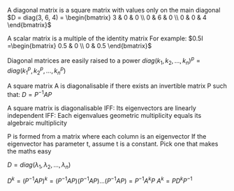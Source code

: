 A diagonal matrix is a square matrix with values only on the main diagonal
	$D = diag(3, 6, 4) = \begin{bmatrix} 3 & 0 & 0 \\ 0 & 6 & 0 \\ 0 & 0 & 4 \end{bmatrix}$

A scalar matrix is a multiple of the identity matrix
	For example:
		$0.5I =\begin{bmatrix} 0.5 & 0 \\ 0 & 0.5 \end{bmatrix}$

Diagonal matrices are easily raised to a power
	$diag(k_1, k_2, \dots, k_n)^p = diag(k_1^p, k_2^p, \dots, k_n^p)$

A square matrix A is diagonalisable if there exists an invertible matrix P such that:
	$D = P^{-1} A P$

A square matrix is diagonalisable IFF:
	Its eigenvectors are linearly independent IFF:
		Each eigenvalues geometric multiplicity equals its algebraic multiplicity

P is formed from a matrix where each column is an eigenvector
	If the eigenvector has parameter t, assume t is a constant. Pick one that makes the maths easy

$D = diag(\lambda_1, \lambda_2, \dots, \lambda_n)$

$D^k = (P^{-1} A P)^k = (P^{-1} A P)(P^{-1} A P) \dots (P^{-1} A P) = P^{-1} A^k P$
$A^k = P D^k P^{-1}$

